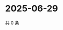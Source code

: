 # 2025-06-29

共 0 条

<!-- BEGIN ZHIHUQUESTIONS -->
<!-- 最后更新时间 Sun Jun 29 2025 18:11:30 GMT+0800 (China Standard Time) -->

<!-- END ZHIHUQUESTIONS -->
